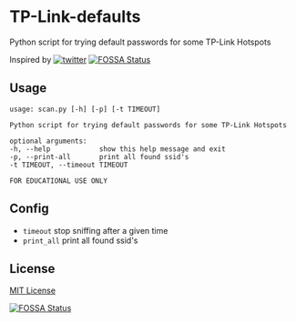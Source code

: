 # TP-Link-defaults

Python script for trying default passwords for some TP-Link Hotspots

Inspired by [![twitter](docs/twitter.largecardinal.682591420969029632.png)](https://twitter.com/LargeCardinal/status/682591420969029632)
[![FOSSA Status](https://app.fossa.io/api/projects/git%2Bgithub.com%2Fthehappydinoa%2FTP-Link-defaults.svg?type=shield)](https://app.fossa.io/projects/git%2Bgithub.com%2Fthehappydinoa%2FTP-Link-defaults?ref=badge_shield)

## Usage

    usage: scan.py [-h] [-p] [-t TIMEOUT]

    Python script for trying default passwords for some TP-Link Hotspots

    optional arguments:
    -h, --help            show this help message and exit
    -p, --print-all       print all found ssid's
    -t TIMEOUT, --timeout TIMEOUT

    FOR EDUCATIONAL USE ONLY

## Config

-   `timeout` stop sniffing after a given time
-   `print_all` print all found ssid's

## License

[MIT License](LICENSE)


[![FOSSA Status](https://app.fossa.io/api/projects/git%2Bgithub.com%2Fthehappydinoa%2FTP-Link-defaults.svg?type=large)](https://app.fossa.io/projects/git%2Bgithub.com%2Fthehappydinoa%2FTP-Link-defaults?ref=badge_large)